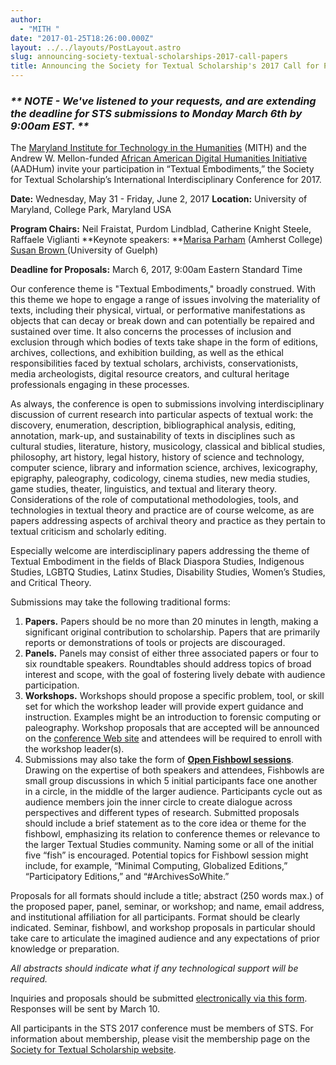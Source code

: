 ```yaml
---
author:
  - "MITH "
date: "2017-01-25T18:26:00.000Z"
layout: ../../layouts/PostLayout.astro
slug: announcing-society-textual-scholarships-2017-call-papers
title: Announcing the Society for Textual Scholarship's 2017 Call for Papers
---
```


### **_\*\* NOTE - We've listened to your requests, and are extending the deadline for STS submissions to Monday March 6th by 9:00am EST. \*\*_**

The [Maryland Institute for Technology in the Humanities](http://mith.umd.edu/) (MITH) and the Andrew W. Mellon-funded [African American Digital Humanities Initiative ](http://arhusynergy.umd.edu/programs/aadhum/)(AADHum) invite your participation in “Textual Embodiments,” the Society for Textual Scholarship’s International Interdisciplinary Conference for 2017.

**Date:** Wednesday, May 31 - Friday, June 2, 2017 **Location:** University of Maryland, College Park, Maryland USA

**Program Chairs:** Neil Fraistat, Purdom Lindblad, Catherine Knight Steele, Raffaele Viglianti **Keynote speakers: **[Marisa Parham](https://www.amherst.edu/people/facstaff/mparham) (Amherst College) [Susan Brown ](https://www.uoguelph.ca/~sbrown/)(University of Guelph)

**Deadline for Proposals:** March 6, 2017, 9:00am Eastern Standard Time

Our conference theme is "Textual Embodiments," broadly construed. With this theme we hope to engage a range of issues involving the materiality of texts, including their physical, virtual, or performative manifestations as objects that can decay or break down and can potentially be repaired and sustained over time. It also concerns the processes of inclusion and exclusion through which bodies of texts take shape in the form of editions, archives, collections, and exhibition building, as well as the ethical responsibilities faced by textual scholars, archivists, conservationists, media archeologists, digital resource creators, and cultural heritage professionals engaging in these processes.

As always, the conference is open to submissions involving interdisciplinary discussion of current research into particular aspects of textual work: the discovery, enumeration, description, bibliographical analysis, editing, annotation, mark-up, and sustainability of texts in disciplines such as cultural studies, literature, history, musicology, classical and biblical studies, philosophy, art history, legal history, history of science and technology, computer science, library and information science, archives, lexicography, epigraphy, paleography, codicology, cinema studies, new media studies, game studies, theater, linguistics, and textual and literary theory. Considerations of the role of computational methodologies, tools, and technologies in textual theory and practice are of course welcome, as are papers addressing aspects of archival theory and practice as they pertain to textual criticism and scholarly editing.

Especially welcome are interdisciplinary papers addressing the theme of Textual Embodiment in the fields of Black Diaspora Studies, Indigenous Studies, LGBTQ Studies, Latinx Studies, Disability Studies, Women’s Studies, and Critical Theory.

Submissions may take the following traditional forms:

1. **Papers.** Papers should be no more than 20 minutes in length, making a significant original contribution to scholarship. Papers that are primarily reports or demonstrations of tools or projects are discouraged.
2. **Panels.** Panels may consist of either three associated papers or four to six roundtable speakers. Roundtables should address topics of broad interest and scope, with the goal of fostering lively debate with audience participation.
3. **Workshops.** Workshops should propose a specific problem, tool, or skill set for which the workshop leader will provide expert guidance and instruction. Examples might be an introduction to forensic computing or paleography. Workshop proposals that are accepted will be announced on the [conference Web site](https://textualsociety.org/) and attendees will be required to enroll with the workshop leader(s).
4. Submissions may also take the form of **[Open Fishbowl sessions](<https://en.wikipedia.org/wiki/Fishbowl_(conversation)>)**. Drawing on the expertise of both speakers and attendees, Fishbowls are small group discussions in which 5 initial participants face one another in a circle, in the middle of the larger audience. Participants cycle out as audience members join the inner circle to create dialogue across perspectives and different types of research. Submitted proposals should include a brief statement as to the core idea or theme for the fishbowl, emphasizing its relation to conference themes or relevance to the larger Textual Studies community. Naming some or all of the initial five “fish” is encouraged. Potential topics for Fishbowl session might include, for example, “Minimal Computing, Globalized Editions,” “Participatory Editions,” and “#ArchivesSoWhite.”

Proposals for all formats should include a title; abstract (250 words max.) of the proposed paper, panel, seminar, or workshop; and name, email address, and institutional affiliation for all participants. Format should be clearly indicated. Seminar, fishbowl, and workshop proposals in particular should take care to articulate the imagined audience and any expectations of prior knowledge or preparation.

_All abstracts should indicate what if any technological support will be required._

Inquiries and proposals should be submitted [electronically via this form](https://goo.gl/forms/FSTo4GQQrGuM1JLU2). Responses will be sent by March 10.

All participants in the STS 2017 conference must be members of STS. For information about membership, please visit the membership page on the [Society for Textual Scholarship website](https://textualsociety.org/membership-information/).
